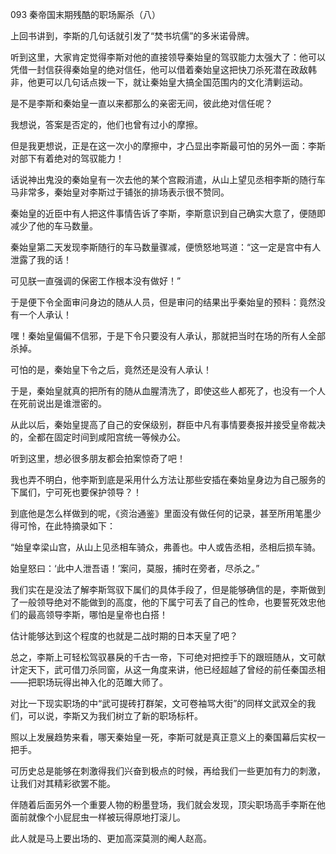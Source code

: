 093 秦帝国末期残酷的职场厮杀（八）





上回书讲到，李斯的几句话就引发了“焚书坑儒”的多米诺骨牌。

听到这里，大家肯定觉得李斯对他的直接领导秦始皇的驾驭能力太强大了：他可以凭借一封信获得秦始皇的绝对信任，他可以借着秦始皇这把快刀杀死潜在政敌韩非，他更可以几句话点拨一下，就让秦始皇大搞全国范围内的文化清剿运动。

是不是李斯和秦始皇一直以来都那么的亲密无间，彼此绝对信任呢？

我想说，答案是否定的，他们也曾有过小的摩擦。

但是我更想说，正是在这一次小的摩擦中，才凸显出李斯最可怕的另外一面：李斯对部下有着绝对的驾驭能力！



话说神出鬼没的秦始皇有一次去他的某个宫殿消遣，从山上望见丞相李斯的随行车马非常多，秦始皇对李斯过于铺张的排场表示很不赞同。

秦始皇的近臣中有人把这件事情告诉了李斯，李斯意识到自己确实大意了，便随即减少了他的车马数量。

秦始皇第二天发现李斯随行的车马数量骤减，便愤怒地骂道：“这一定是宫中有人泄露了我的话！

可见朕一直强调的保密工作根本没有做好！”

于是便下令全面审问身边的随从人员，但是审问的结果出乎秦始皇的预料：竟然没有一个人承认！



嘿！秦始皇偏偏不信邪，于是下令只要没有人承认，那就把当时在场的所有人全部杀掉。

可怕的是，秦始皇下令之后，竟然还是没有人承认！

于是，秦始皇就真的把所有的随从血腥清洗了，即使这些人都死了，也没有一个人在死前说出是谁泄密的。

从此以后，秦始皇提高了自己的安保级别，群臣中凡有事情要奏报并接受皇帝裁决的，全都在固定时间到咸阳宫统一等候办公。



听到这里，想必很多朋友都会拍案惊奇了吧！

我也弄不明白，他李斯到底是采用什么方法让那些安插在秦始皇身边为自己服务的下属们，宁可死也要保护领导？！

到底他是怎么样做到的呢，《资治通鉴》里面没有做任何的记录，甚至所用笔墨少得可怜，在此特摘录如下：

“始皇幸梁山宫，从山上见丞相车骑众，弗善也。中人或告丞相，丞相后损车骑。

始皇怒曰：‘此中人泄吾语！’案问，莫服，捕时在旁者，尽杀之。”



我们实在是没法了解李斯驾驭下属们的具体手段了，但是能够确信的是，李斯做到了一般领导绝对不能做到的高度，他的下属宁可丢了自己的性命，也要誓死效忠他们的最高领导李斯，哪怕是皇帝也白搭！

估计能够达到这个程度的也就是二战时期的日本天皇了吧？

总之，李斯上可轻松驾驭暴戾的千古一帝，下可绝对把控手下的跟班随从，文可献计定天下，武可借刀杀同窗，从这一角度来讲，他已经超越了曾经的前任秦国丞相——把职场玩得出神入化的范雎大师了。



对比一下现实职场的中“武可提砖打群架，文可卷袖骂大街”的同样文武双全的我们，可以说，李斯又为我们树立了新的职场标杆。

照以上发展趋势来看，哪天秦始皇一死，李斯可就是真正意义上的秦国幕后实权一把手。

可历史总是能够在刺激得我们兴奋到极点的时候，再给我们一些更加有力的刺激，让我们对其精彩欲罢不能。

伴随着后面另外一个重要人物的粉墨登场，我们就会发现，顶尖职场高手李斯在他面前就像个小屁屁虫一样被玩得原地打滚儿。

此人就是马上要出场的、更加高深莫测的阉人赵高。

